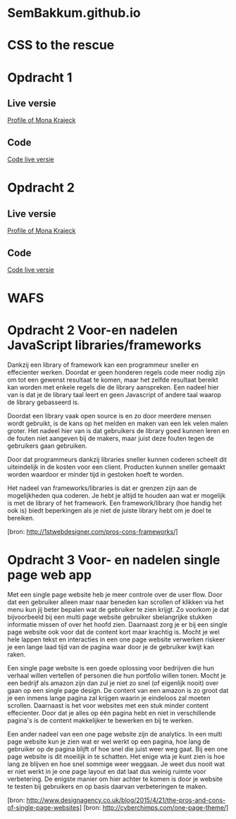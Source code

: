 # SemBakkum.github.io

# CSS to the rescue

<h1>Opdracht 1</h1>
<h2>Live versie</h2>
<a href="https://oege.ie.hva.nl/~bakkums002/rescue/" target="_blank"> Profile of Mona Krajeck</a>
<h2>Code</h2>
<a href="https://github.com/SemBakkum/SemBakkum.github.io/tree/master/CSSTTR" target="_blank">Code live versie</a>

<h1>Opdracht 2</h1>
<h2>Live versie</h2>
<a href="https://oege.ie.hva.nl/~bakkums002/rescue/" target="_blank"> Profile of Mona Krajeck</a>
<h2>Code</h2>
<a href="https://github.com/SemBakkum/SemBakkum.github.io/tree/master/CSSTTR/Week%202" target="_blank">Code live versie</a>


# WAFS
<h1>Opdracht 2 Voor-en nadelen JavaScript libraries/frameworks</h1>

<p>Dankzij een library of framework kan een programmeur sneller en effecienter werken. Doordat er geen honderen regels 
code meer nodig zijn om tot een gewenst resultaat te komen, maar het zelfde resultaat bereikt kan worden met enkele regels die
de library aanspreken. Een nadeel hier van is dat je de library taal leert en geen Javascript of andere taal waarop de library 
gebasseerd is.</p>

<p>Doordat een library vaak open source is en zo door meerdere mensen wordt gebruikt, is de kans op het melden en maken van een lek velen malen groter. Het nadeel hier van is dat gebruikers de library goed kunnen leren en de fouten niet aangeven bij de makers, maar juist deze fouten tegen de gebruikers gaan gebruiken.</p> 

<p>Door dat programmeurs dankzij libraries sneller kunnen coderen scheelt dit uiteindelijk in de kosten voor een client. Producten kunnen 
sneller gemaakt worden waardoor er minder tijd in gestoken hoeft te worden.</p>

<p>Het nadeel van frameworks/libraries is dat er grenzen zijn aan de mogelijkheden qua coderen. Je hebt je altijd te houden aan wat er
mogelijk is met de library of het framework. Een framework/library (hoe handig het ook is) biedt beperkingen als je niet de juiste library 
hebt om je doel te bereiken.</p>

[bron: http://1stwebdesigner.com/pros-cons-frameworks/]

<h1>Opdracht 3 Voor- en nadelen single page web app</h1>

<p>Met een single page website heb je meer controle over de user flow. Door dat een gebruiker alleen maar naar beneden kan scrollen of klikken via het menu kun jij beter bepalen wat de gebruiker te zien krijgt. Zo voorkom je dat bijvoorbeeld bij een multi page website gebruiker sbelangrijke stukken informatie missen of over het hoofd zien. Daarnaast zorg je er bij een single page website ook voor dat de content kort maar krachtig is. Mocht je wel hele lappen tekst en interacties in een one page website verwerken riskeer je een lange laad tijd van de pagina waar door je de gebruiker kwijt kan raken.</p> 

<p>Een single page website is een goede oplossing voor bedrijven die hun verhaal willen vertellen of personen die hun portfolio willen tonen. Mocht je een bedrijf als amazon zijn dan zul je niet zo snel (of eigenlijk nooit) over gaan op een single page design. De content van een amazon is zo groot dat je een inmens lange pagina zal krijgen waarin je eindeloos zal moeten scrollen. Daarnaast is het voor websites met een stuk minder content effecienter. Door dat je alles op één pagina hebt en niet in verschillende pagina's is de content makkelijker te bewerken en bij te werken.</p>

<p> Een ander nadeel van een one page website zijn de analytics. In een multi page website kun je zien wat er wel werkt op een pagina, hoe lang de gebruiker op de pagina blijft of hoe snel die juist weer weg gaat. Bij een one page website is dit moeilijk in te schatten. Het enige wta je kunt zien is hoe lang ze blijven en hoe snel sommige weer weggaan. Je weet dus nooit wat er niet werkt in je one page layout en dat laat dus weinig ruimte voor verbetering. De enigste manier om hier achter te komen is door je website te testen bij gebruikers en op basis daarvan verbeteringen te maken.</p>

[bron: http://www.designagency.co.uk/blog/2015/4/21/the-pros-and-cons-of-single-page-websites]
[bron: http://cyberchimps.com/one-page-theme/]


